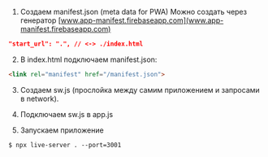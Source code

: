 1. Создаем manifest.json (meta data for PWA)
Можно создать через генератор [www.app-manifest.firebaseapp.com](www.app-manifest.firebaseapp.com)
```json
"start_url": ".", // <-> ./index.html
```

2. В index.html подключаем manifest.json:
```html
<link rel="manifest" href="/manifest.json">
```

3. Создаем sw.js (прослойка между самим приложением и запросами в network).

4. Подключаем sw.js в app.js

5. Запускаем приложение

```shell
$ npx live-server . --port=3001
```

